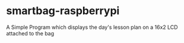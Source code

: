 # smartbag-raspberrypi
A Simple Program which displays the day's lesson plan on a 16x2 LCD attached to the bag
